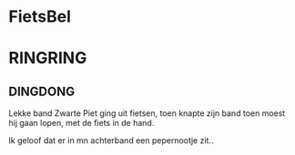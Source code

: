 # FietsBel
# RINGRING
## DINGDONG
Lekke band
Zwarte Piet ging uit fietsen, toen knapte zijn band
toen moest hij gaan lopen, met de fiets in de hand.



Ik geloof dat er in mn achterband een pepernootje zit..
